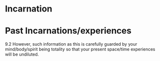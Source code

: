 # Incarnation

# Past Incarnations/experiences
9.2 However, such information as this is carefully guarded by your mind/body/spirit being totality so that your present space/time experiences will be undiluted.
